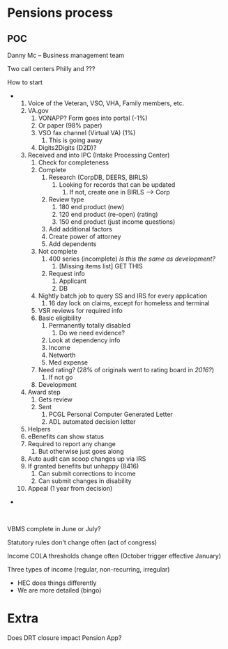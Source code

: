 # Pensions process

## POC

Danny Mc – Business management team

Two call centers Philly and ???



How to start

- 1. Voice of the Veteran, VSO, VHA, Family members, etc.
  2. VA.gov
     1. VONAPP? Form goes into portal (-1%)
     2. Or paper (98% paper)
     3. VSO fax channel (Virtual VA) (1%)
        1. This is going away
     4. Digits2Digits (D2D)?
  3. Received and into IPC (Intake Processing Center)
     1. Check for completeness
     2. Complete
        1. Research (CorpDB, DEERS, BIRLS)
           1. Looking for records that can be updated
              1. If not, create one in BIRLS –> Corp
        2. Review type 
           1. 180 end product (new)
           2. 120 end product (re-open) (rating)
           3. 150 end product (just income questions)
        3. Add additional factors
        4. Create power of attorney 
        5. Add dependents
     3. Not complete
        1. 400 series (incomplete) *Is this the same as development?*
           1. [Missing items list] GET THIS
        2. Request info
           1. Applicant
           2. DB
     4. Nightly batch job to query SS and IRS for every application
        1. 16 day lock on claims, except for homeless and terminal
     5. VSR reviews for required info
     6. Basic eligibility
        1. Permanently totally disabled
           1. Do we need evidence?
        2. Look at dependency info
        3. Income
        4. Networth
        5. Med expense
     7. Need rating? (28% of originals went to rating board in *2016?*)
        1. If not go
     8. Development
  4. Award step
     1. Gets review
     2. Sent
        1. PCGL Personal Computer Generated Letter
        2. ADL automated decision letter
  5. Helpers
  6. eBenefits can show status
  7. Required to report any change
     1. But otherwise just goes along
  8. Auto audit can scoop changes up via IRS
  9. If granted benefits but unhappy (8416)
     1. Can submit corrections to income
     2. Can submit changes in disability
  10. Appeal (1 year from decision)

- ​

  ​

VBMS complete in June or July?



Statutory rules don't change often (act of congress)

Income COLA thresholds change often (October trigger effective January)

Three types of income (regular, non-recurring, irregular)

- HEC does things differently
- We are more detailed (bingo)



# Extra

Does DRT closure impact Pension App?